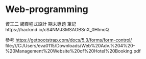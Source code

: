 # Web-programming
資工二 網頁程式設計 期末專題
筆記https://hackmd.io/cS4NMJ3MSAOBSnX_0HImoQ

參考
https://getbootstrap.com/docs/5.3/forms/form-control/
file:///C:/Users/eva0115/Downloads/Web%20Adv.%204%20-%20Management%20Website%20of%20Hotel%20Booking.pdf
